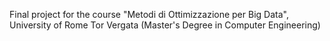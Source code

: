 Final project for the course "Metodi di Ottimizzazione per Big Data", University of Rome Tor Vergata (Master's Degree in Computer Engineering)
